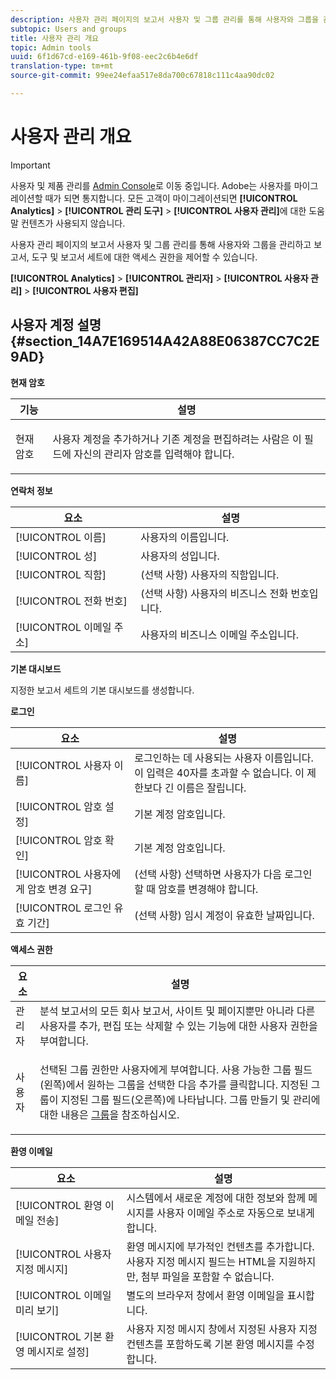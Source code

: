```yaml
---
description: 사용자 관리 페이지의 보고서 사용자 및 그룹 관리를 통해 사용자와 그룹을 관리하고 보고서, 도구 및 보고서 세트에 대한 액세스 권한을 제어할 수 있습니다.
subtopic: Users and groups
title: 사용자 관리 개요
topic: Admin tools
uuid: 6f1d67cd-e169-461b-9f08-eec2c6b4e6df
translation-type: tm+mt
source-git-commit: 99ee24efaa517e8da700c67818c111c4aa90dc02

---
```



# 사용자 관리 개요

>[!IMPORTANT]
>
>사용자 및 제품 관리를 [Admin Console](https://helpx.adobe.com/enterprise/using/admin-console.html)로 이동 중입니다. Adobe는 사용자를 마이그레이션할 때가 되면 통지합니다. 모든 고객이 마이그레이션되면 **[!UICONTROL Analytics]** &gt; **[!UICONTROL 관리 도구]** &gt; **[!UICONTROL 사용자 관리]**&#x200B;에 대한 도움말 컨텐츠가 사용되지 않습니다.

사용자 관리 페이지의 보고서 사용자 및 그룹 관리를 통해 사용자와 그룹을 관리하고 보고서, 도구 및 보고서 세트에 대한 액세스 권한을 제어할 수 있습니다.

**[!UICONTROL Analytics]** &gt; **[!UICONTROL 관리자]** &gt; **[!UICONTROL 사용자 관리]** &gt; **[!UICONTROL 사용자 편집]**

## 사용자 계정 설명 {#section_14A7E169514A42A88E06387CC7C2E9AD}

**현재 암호**

<table id="table_91D1FD20C4C1411292252364328677AF"> 
 <thead> 
  <tr> 
   <th colname="col1" class="entry"> 기능 </th> 
   <th colname="col2" class="entry"> 설명 </th> 
  </tr> 
 </thead>
 <tbody> 
  <tr> 
   <td colname="col1"> 현재 암호 </td> 
   <td colname="col2"> <p>사용자 계정을 추가하거나 기존 계정을 편집하려는 사람은 이 필드에 자신의 관리자 암호를 입력해야 합니다. </p> </td> 
  </tr> 
 </tbody> 
</table>

**연락처 정보**

| 요소 | 설명 |
|---|---|
| [!UICONTROL 이름] | 사용자의 이름입니다. |
| [!UICONTROL 성] | 사용자의 성입니다. |
| [!UICONTROL 직함] | (선택 사항) 사용자의 직함입니다. |
| [!UICONTROL 전화 번호] | (선택 사항) 사용자의 비즈니스 전화 번호입니다. |
| [!UICONTROL 이메일 주소] | 사용자의 비즈니스 이메일 주소입니다. |

**기본 대시보드**

지정한 보고서 세트의 기본 대시보드를 생성합니다.

**로그인**

| 요소 | 설명 |
|---|---|
| [!UICONTROL 사용자 이름] | 로그인하는 데 사용되는 사용자 이름입니다. 이 입력은 40자를 초과할 수 없습니다. 이 제한보다 긴 이름은 잘립니다. |
| [!UICONTROL 암호 설정] | 기본 계정 암호입니다. |
| [!UICONTROL 암호 확인] | 기본 계정 암호입니다. |
| [!UICONTROL 사용자에게 암호 변경 요구] | (선택 사항) 선택하면 사용자가 다음 로그인할 때 암호를 변경해야 합니다. |
| [!UICONTROL 로그인 유효 기간] | (선택 사항) 임시 계정이 유효한 날짜입니다. |

**액세스 권한**

<table id="table_5CAF9AAAE7E648B4887CEB7D682292F2"> 
 <thead> 
  <tr> 
   <th colname="col1" class="entry"> 요소 </th> 
   <th colname="col2" class="entry"> 설명 </th> 
  </tr> 
 </thead>
 <tbody> 
  <tr> 
   <td colname="col1"> <span class="wintitle"> 관리자</span> </td> 
   <td colname="col2"> 분석 보고서의 모든 회사 보고서, 사이트 및 페이지뿐만 아니라 다른 사용자를 추가, 편집 또는 삭제할 수 있는 기능에 대한 사용자 권한을 부여합니다. </td> 
  </tr> 
  <tr> 
   <td colname="col1"> <span class="wintitle"> 사용자</span> </td> 
   <td colname="col2"> <p> 선택된 그룹 권한만 사용자에게 부여합니다. <span class="uicontrol">사용 가능한 그룹</span> 필드(왼쪽)에서 원하는 그룹을 선택한 다음 <span class="uicontrol">추가</span>를 클릭합니다. 지정된 그룹이 <span class="uicontrol">지정된 그룹</span> 필드(오른쪽)에 나타납니다. 그룹 만들기 및 관리에 대한 내용은 <a href="/help/admin/user-management2/c-user-groups/groups.md">그룹</a>을 참조하십시오. </p> </td> 
  </tr> 
 </tbody> 
</table>

**환영 이메일**

| 요소 | 설명 |
|---|---|
| [!UICONTROL 환영 이메일 전송] | 시스템에서 새로운 계정에 대한 정보와 함께 메시지를 사용자 이메일 주소로 자동으로 보내게 합니다. |
| [!UICONTROL 사용자 지정 메시지] | 환영 메시지에 부가적인 컨텐츠를 추가합니다. 사용자 지정 메시지 필드는 HTML을 지원하지만, 첨부 파일을 포함할 수 없습니다. |
| [!UICONTROL 이메일 미리 보기] | 별도의 브라우저 창에서 환영 이메일을 표시합니다. |
| [!UICONTROL 기본 환영 메시지로 설정] | 사용자 지정 메시지 창에서 지정된 사용자 지정 컨텐츠를 포함하도록 기본 환영 메시지를 수정합니다. |

